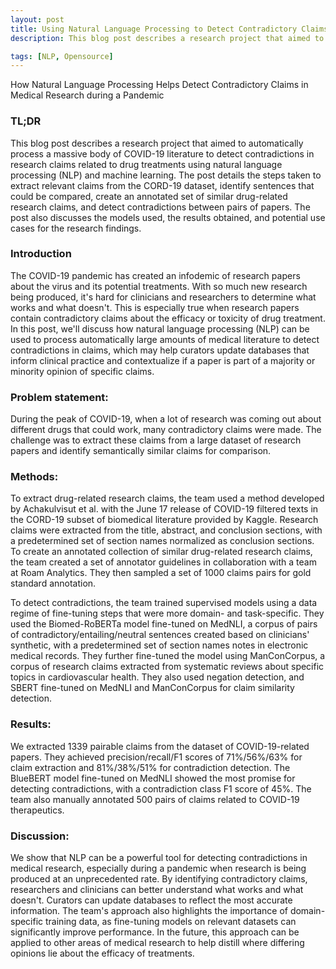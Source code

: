 ```yaml
---
layout: post
title: Using Natural Language Processing to Detect Contradictory Claims in COVID-19 Research
description: This blog post describes a research project that aimed to automatically process a massive body of COVID-19 literature to detect contradictions in research claims related to drug treatments using natural language processing (NLP) and machine learning. The post details the steps taken to extract relevant claims from the CORD-19 dataset, identify sentences that could be compared, create an annotated set of similar drug-related research claims, and detect contradictions between pairs of papers. The post also discusses the models used, the results obtained, and potential use cases for the research findings.

tags: [NLP, Opensource]
---
```


How Natural Language Processing Helps Detect Contradictory Claims in Medical Research during a Pandemic

### TL;DR

This blog post describes a research project that aimed to automatically process a massive body of COVID-19 literature to detect contradictions in research claims related to drug treatments using natural language processing (NLP) and machine learning. The post details the steps taken to extract relevant claims from the CORD-19 dataset, identify sentences that could be compared, create an annotated set of similar drug-related research claims, and detect contradictions between pairs of papers. The post also discusses the models used, the results obtained, and potential use cases for the research findings.


### Introduction

The COVID-19 pandemic has created an infodemic of research papers about the virus and its potential treatments. With so much new research being produced, it's hard for clinicians and researchers to determine what works and what doesn't. This is especially true when research papers contain contradictory claims about the efficacy or toxicity of drug treatment. In this post, we'll discuss how natural language processing (NLP) can be used to process automatically large amounts of medical literature to detect contradictions in claims, which may help curators update databases that inform clinical practice and contextualize if a paper is part of a majority or minority opinion of specific claims.
<!-- add links to research on how we extracted the claims -->
<!-- add links to the repo we built -->
<!-- Add a link to CORD dataset -->
<!-- Add links to the analysis we did and some excerpts on what we uncovered -->
### Problem statement:

During the peak of COVID-19, when a lot of research was coming out about different drugs that could work, many contradictory claims were made. The challenge was to extract these claims from a large dataset of research papers and identify semantically similar claims for comparison.

### Methods:

To extract drug-related research claims, the team used a method developed by Achakulvisut et al. with the June 17 release of COVID-19 filtered texts in the CORD-19 subset of biomedical literature provided by Kaggle. Research claims were extracted from the title, abstract, and conclusion sections, with a predetermined set of section names normalized as conclusion sections. To create an annotated collection of similar drug-related research claims, the team created a set of annotator guidelines in collaboration with a team at Roam Analytics. They then sampled a set of 1000 claims pairs for gold standard annotation.

To detect contradictions, the team trained supervised models using a data regime of fine-tuning steps that were more domain- and task-specific. They used the Biomed-RoBERTa model fine-tuned on MedNLI, a corpus of pairs of contradictory/entailing/neutral sentences created based on clinicians' synthetic, with a predetermined set of section names notes in electronic medical records. They further fine-tuned the model using ManConCorpus, a corpus of research claims extracted from systematic reviews about specific topics in cardiovascular health. They also used negation detection, and SBERT fine-tuned on MedNLI and ManConCorpus for claim similarity detection.

### Results:

We extracted 1339 pairable claims from the dataset of COVID-19-related papers. They achieved precision/recall/F1 scores of 71%/56%/63% for claim extraction and 81%/38%/51% for contradiction detection. The BlueBERT model fine-tuned on MedNLI showed the most promise for detecting contradictions, with a contradiction class F1 score of 45%. The team also manually annotated 500 pairs of claims related to COVID-19 therapeutics.

### Discussion:
We show that NLP can be a powerful tool for detecting contradictions in medical research, especially during a pandemic when research is being produced at an unprecedented rate. By identifying contradictory claims, researchers and clinicians can better understand what works and what doesn't. Curators can update databases to reflect the most accurate information. The team's approach also highlights the importance of domain-specific training data, as fine-tuning models on relevant datasets can significantly improve performance. In the future, this approach can be applied to other areas of medical research to help distill where differing opinions lie about the efficacy of treatments.

